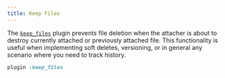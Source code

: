 ```yaml
---
title: Keep Files
---
```


The [`keep_files`][keep_files] plugin prevents file deletion when the attacher
is about to destroy currently attached or previously attached file. This
functionality is useful when implementing soft deletes, versioning, or in
general any scenario where you need to track history.

```rb
plugin :keep_files
```

[keep_files]: https://github.com/shrinerb/shrine/blob/master/lib/shrine/plugins/keep_files.rb
